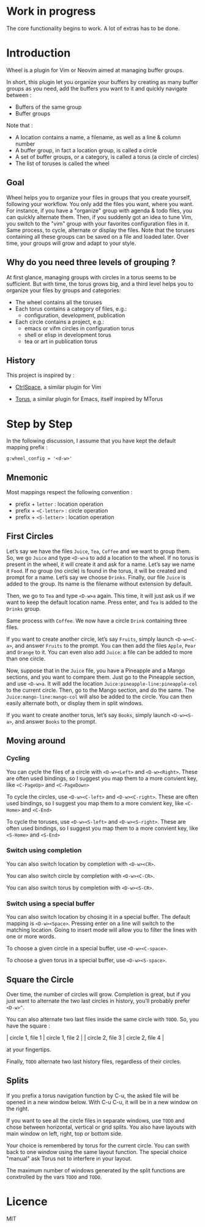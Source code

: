 <!-- vim: set filetype=markdown: -->

# Work in progress

The core functionality begins to work. A lot of extras has to be done.

# Introduction

Wheel is a plugin for Vim or Neovim aimed at managing buffer groups.

In short, this plugin let you organize your buffers by creating as
many buffer groups as you need, add the buffers you want to it and
quickly navigate between :

- Buffers of the same group
- Buffer groups

Note that :

- A location contains a name, a filename, as well as a line & column number
- A buffer group, in fact a location group, is called a circle
- A set of buffer groups, or a category, is called a torus (a circle of circles)
- The list of toruses is called the wheel

## Goal

Wheel helps you to organize your files in groups that you create yourself,
following your workflow. You only add the files you want, where you
want. For instance, if you have a "organize" group with agenda & todo
files, you can quickly alternate them. Then, if you suddenly got an
idea to tune Vim, you switch to the "vim" group with your favorites
configuration files in it. Same process, to cycle, alternate or display
the files. Note that the toruses containing all these groups can be
saved on a file and loaded later. Over time, your groups will grow and
adapt to your style.

## Why do you need three levels of grouping ?

At first glance, managing groups with circles in a torus seems to
be sufficient. But with time, the torus grows big, and a third level
helps you to organize your files by groups and categories:

  - The wheel contains all the toruses
  - Each torus contains a category of files, e.g.:
    + configuration, development, publication
  - Each circle contains a project, e.g.:
    + emacs or vifm circles in configuration torus
    + shell or elisp in development torus
    + tea or art in publication torus

## History

This project is inspired by :

- [CtrlSpace](https://github.com/vim-ctrlspace/vim-ctrlspace), a similar
plugin for Vim

- [Torus](https://github.com/chimay/torus), a similar plugin for Emacs,
itself inspired by MTorus

# Step by Step

In the following discussion, I assume that you have kept the default
mapping prefix :

```
g:wheel_config = '<d-w>'
```

## Mnemonic

Most mappings respect the following convention :

- prefix + `letter`     : location operation
- prefix + `<C-letter>` : circle operation
- prefix + `<S-letter>` : location operation

## First Circles

Let’s say we have the files `Juice`, `Tea`, `Coffee` and we want to
group them. So, we go `Juice` and type `<D-w>a` to add a location to the
wheel. If no torus is present in the wheel, it will create it and ask
for a name. Let’s say we name it `Food`. If no group (no circle) is
found in the torus, it will be created and prompt for a name. Let’s say
we choose `Drinks`. Finally, our file `Juice` is added to the group. Its
name is the filename without extension by default.

Then, we go to `Tea` and type `<D-w>a` again. This time, it will just
ask us if we want to keep the default location name. Press enter, and
`Tea` is added to the `Drinks` group.

Same process with `Coffee`. We now have a circle `Drink` containing
three files.

If you want to create another circle, let’s say `Fruits`, simply launch
`<D-w><C-a>`, and answer `Fruits` to the prompt. You can then add the
files `Apple`, `Pear` and `Orange` to it. You can even also add `Juice`:
a file can be added to more than one circle.

Now, suppose that in the `Juice` file, you have a Pineapple
and a Mango sections, and you want to compare them. Just go to
the Pineapple section, and use `<D-w>a`. It will add the location
`Juice:pineapple-line:pineapple-col` to the current circle. Then, go to
the Mango section, and do the same. The `Juice:mango-line:mango-col`
will also be added to the circle. You can then easily alternate both,
or display them in split windows.

If you want to create another torus, let’s say `Books`, simply launch
`<D-w><S-a>`, and answer `Books` to the prompt.

## Moving around

### Cycling

You can cycle the files of a circle with `<D-w><Left>` and
`<D-w><Right>`. These are often used bindings, so I suggest you map them
to a more convient key, like `<C-PageUp>` and `<C-PageDown>`

To cycle the circles, use `<D-w><C-left>` and `<D-w><C-right>`. These are
often used bindings, so I suggest you map them to a more convient key,
like `<C-Home>` and `<C-End>`

To cycle the toruses, use `<D-w><S-left>` and `<D-w><S-right>`. These are
often used bindings, so I suggest you map them to a more convient key,
like `<S-Home>` and `<S-End>`

### Switch using completion

You can also switch location by completion with `<D-w><CR>`.

You can also switch circle by completion with `<D-w><C-CR>`.

You can also switch torus by completion with `<D-w><S-CR>`.

### Switch using a special buffer

You can also switch location by chosing it in a special buffer. The
default mapping is `<D-w><Space>`. Pressing enter on a line will switch
to the matching location. Going to insert mode will allow you to filter
the lines with one or more words.

To choose a given circle in a special buffer, use `<D-w><C-space>`.

To choose a given torus in a special buffer, use `<D-w><S-space>`.

## Square the Circle

Over time, the number of circles will grow. Completion is great, but
if you just want to alternate the two last circles in history, you’ll
probably prefer `<D-w>^`.

You can also alternate two last files inside the same circle with
`TODO`. So, you have the square :

| circle 1, file 1 | circle 1, file 2 |
| circle 2, file 3 | circle 2, file 4 |

at your fingertips.

Finally, `TODO` alternate two last history
files, regardless of their circles.


## Splits

If you prefix a torus navigation function by C-u, the asked file will
be opened in a new window below. With C-u C-u, it will be in a new
window on the right.

If you want to see all the circle files in separate windows, use
`TODO` and chose between horizontal, vertical or grid
splits. You also have layouts with main window on left, right, top or
bottom side.

Your choice is remembered by torus for the current circle. You can
swith back to one window using the same layout function. The special
choice "manual" ask Torus not to interfere in your layout.

The maximum number of windows generated by the split functions
are conxtrolled by the vars `TODO` and
`TODO`.

# Licence

MIT
